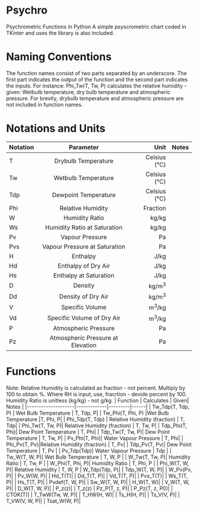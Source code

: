 # Psychro
Psychrometric Functions in Python
A simple psyscrometric chart coded in TKinter and uses the library is also included.

# Naming Conventions
The function names consist of two parts separated by an underscore. The first part indicates the output of the function and the second part indicates the inputs. For instance: Phi_Tw(T, Tw, P) calculates the relative humidity - given: Wetbulb temperature, dry bulb temperature and atmospheric pressure. For brevity, drybulb temperature and atmospheric pressure are not included in function names.

# Notations and Units
| Notation  | Parameter           | Unit          | Notes |
| --------- |:-------------:      | -----:        | -----: |
| T         | Drybulb Temperature | Celsius (&deg;C)|
| Tw        | Wetbulb Temperature | Celsius (&deg;C)|
| Tdp       | Dewpoint Temperature| Celsius (&deg;C)|
| Phi       | Relative Humidity   | Fraction      |
| W         | Humidity Ratio      | kg/kg         |
| Ws        | Humidity Ratio at Saturation|  kg/kg|
| Pv        | Vapour Pressure     | Pa            |
| Pvs       | Vapour Pressure at Saturation| Pa   |
| H         | Enthalpy            |   J/kg            |
| Hd        | Enthalpy of Dry Air |   J/kg            |
| Hs        | Enthalpy at Saturation| J/kg            |
| D         | Density             |  kg/m<sup>3</sup>             |
| Dd        | Density of Dry Air  | kg/m<sup>3</sup>              |
| V         | Specific Volume     | m<sup>3</sup>/kg              |
| Vd        | Specific Volume of Dry Air|   m<sup>3</sup>/kg      |
| P         | Atmospheric Pressure|   Pa            |
| Pz        | Atmospheric Pressure at Elevation| Pa |

# Functions
Note: Relative Humidity is calculated as fraction - not percent. Multiply by 100 to obtain %. Where RH is input, use, fracrtion - devide percent by 100.
Humidity Ratio is unitless (kg/kg) - not g/kg.
| Function          | Calculates  | Given| Notes |
|--------------------|-------------|---------|------|
| Tw_Tdp(T, Tdp, P) | Wet Bulb Temperature  | T, Tdp, P|
| Tw_Phi(T, Phi, P) |Wet Bulb  Temperature       |T, Phi, P|
| Phi_Tdp(T, Tdp)  | Relative Humidity (fraction) | T, Tdp|
| Phi_Tw(T, Tw, P)| Relative Humidity (fraction) | T, Tw, P|
| Tdp_Phi(T, Phi)| Dew Point Temperature | T, Phi|
| Tdp_Tw(T, Tw, P)| Dew Point Temperature | T, Tw, P|
| Pv_Phi(T, Phi)| Water Vapour Pressure | T, Phi|
| Phi_Pv(T, Pv)|Relative Humidity (fraction) | T, Pv|
| Tdp_Pv(T, Pv)| Dew Point Temperature | T, Pv |
| Pv_Tdp(Tdp)| Water Vapour Pressure | Tdp |
| Tw_W(T, W, P)| Wet Bulb Temperature | T, W, P |
| W_Tw(T, Tw, P)| Humidity Ratio | T, Tw, P |
| W_Phi(T, Phi, P)| Humidity Ratio | T, Phi, P |
| Phi_W(T, W, P)| Relative Humidity | T, W, P 
| W_Tdp(Tdp, P)|
| Tdp_W(T, W, P)|
| W_Pv(Pv, P)|
| Pv_W(W, P)|
| Hd_T(T)|
| Dd_T(T, P)|
| Vd_T(T, P)|
| Pvs_T(T)|
| Ws_T(T, P)|
| Hs_T(T, P)|
| Pvdef(T, W, P)|
| Sw_W(T, W, P)|
| H_W(T, W)|
| V_W(T, W, P)|
| D_W(T, W, P)|
| P_z(z)|
| T_z(z)
| Pz_P(T, z, P)|
| P_Pz(T, z, P0)|
| CTOK(T)|
| T_TwW(Tw, W, P)|
| T_HW(H, W)|
| Ts_H(H, P)|
| Ts_V(V, P)|
| T_VW(V, W, P)|
| Tsat_W(W, P)|

